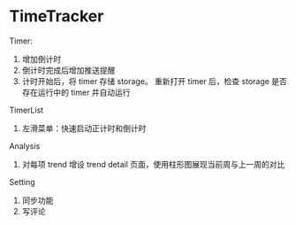 # TimeTracker

Timer:

1. 增加倒计时
2. 倒计时完成后增加推送提醒
3. 计时开始后，将 timer 存储 storage。
   重新打开 timer 后，检查 storage 是否存在运行中的 timer 并自动运行

TimerList

1. 左滑菜单：快速启动正计时和倒计时

Analysis

1. 对每项 trend 增设 trend detail 页面，使用柱形图展现当前周与上一周的对比

Setting

1. 同步功能
2. 写评论
